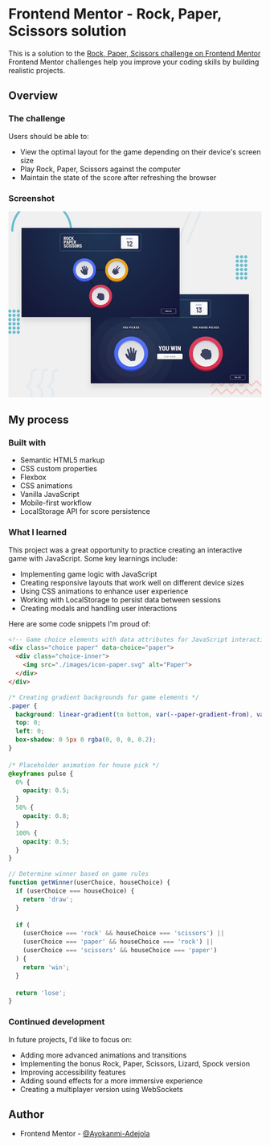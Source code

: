 # Frontend Mentor - Rock, Paper, Scissors solution

This is a solution to the [Rock, Paper, Scissors challenge on Frontend Mentor](https://www.frontendmentor.io/challenges/rock-paper-scissors-game-pTgwgvgH) Frontend Mentor challenges help you improve your coding skills by building realistic projects.



## Overview

### The challenge

Users should be able to:

- View the optimal layout for the game depending on their device's screen size
- Play Rock, Paper, Scissors against the computer
- Maintain the state of the score after refreshing the browser

### Screenshot

![Rock Paper Scissors Game](./design/desktop-preview.jpg)



## My process

### Built with

- Semantic HTML5 markup
- CSS custom properties
- Flexbox
- CSS animations
- Vanilla JavaScript
- Mobile-first workflow
- LocalStorage API for score persistence

### What I learned

This project was a great opportunity to practice creating an interactive game with JavaScript. Some key learnings include:

- Implementing game logic with JavaScript
- Creating responsive layouts that work well on different device sizes
- Using CSS animations to enhance user experience
- Working with LocalStorage to persist data between sessions
- Creating modals and handling user interactions

Here are some code snippets I'm proud of:

```html
<!-- Game choice elements with data attributes for JavaScript interaction -->
<div class="choice paper" data-choice="paper">
  <div class="choice-inner">
    <img src="./images/icon-paper.svg" alt="Paper">
  </div>
</div>
```

```css
/* Creating gradient backgrounds for game elements */
.paper {
  background: linear-gradient(to bottom, var(--paper-gradient-from), var(--paper-gradient-to));
  top: 0;
  left: 0;
  box-shadow: 0 5px 0 rgba(0, 0, 0, 0.2);
}

/* Placeholder animation for house pick */
@keyframes pulse {
  0% {
    opacity: 0.5;
  }
  50% {
    opacity: 0.8;
  }
  100% {
    opacity: 0.5;
  }
}
```

```js
// Determine winner based on game rules
function getWinner(userChoice, houseChoice) {
  if (userChoice === houseChoice) {
    return 'draw';
  }

  if (
    (userChoice === 'rock' && houseChoice === 'scissors') ||
    (userChoice === 'paper' && houseChoice === 'rock') ||
    (userChoice === 'scissors' && houseChoice === 'paper')
  ) {
    return 'win';
  }

  return 'lose';
}
```

### Continued development

In future projects, I'd like to focus on:

- Adding more advanced animations and transitions
- Implementing the bonus Rock, Paper, Scissors, Lizard, Spock version
- Improving accessibility features
- Adding sound effects for a more immersive experience
- Creating a multiplayer version using WebSockets

## Author

- Frontend Mentor - [@Ayokanmi-Adejola](https://www.frontendmentor.io/profile/Ayokanmi-Adejola)
